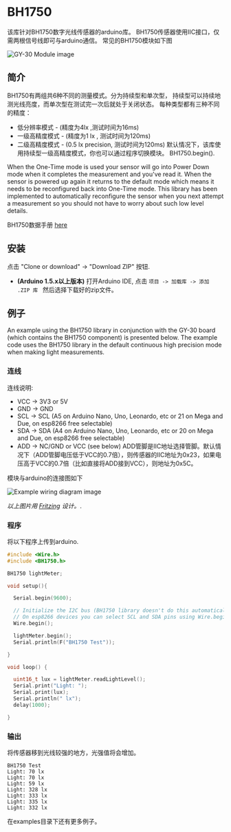 # BH1750

该库针对BH1750数字光线传感器的arduino库。
BH1750传感器使用IIC接口，仅需两根信号线即可与arduino通信。
常见的BH1750模块如下图

![GY-30 Module image](resources/gy30-module.jpg)


## 简介
BH1750有两组共6种不同的测量模式。分为持续型和单次型，
持续型可以持续地测光线亮度，而单次型在测试完一次后就处于关闭状态。
每种类型都有三种不同的精度：
  - 低分辨率模式 - (精度为4lx ,测试时间为16ms)
  - 一级高精度模式 - (精度为1 lx , 测试时间为120ms)
  - 二级高精度模式 - (0.5 lx precision, 测试时间为120ms)
默认情况下，该库使用持续型一级高精度模式，你也可以通过程序切换模块。
BH1750.begin().

When the One-Time mode is used your sensor will go into Power Down mode when
it completes the measurement and you've read it. When the sensor is powered up
again it returns to the default mode which means it needs to be reconfigured
back into One-Time mode. This library has been implemented to automatically
reconfigure the sensor when you next attempt a measurement so you should not
have to worry about such low level details.

BH1750数据手册 [here](http://www.elechouse.com/elechouse/images/product/Digital%20light%20Sensor/bh1750fvi-e.pdf)


## 安装
点击 "Clone or download" -> "Download ZIP" 按钮.

  - **(Arduino 1.5.x以上版本)** 打开Arduino
    IDE, 点击 `项目 -> 加载库 -> 添加 .ZIP 库 ` 然后选择下载好的zip文件。

## 例子

An example using the BH1750 library in conjunction with the GY-30 board
(which contains the BH1750 component) is presented below. The example
code uses the BH1750 library in the default continuous high precision
mode when making light measurements.

### 连线

连线说明:

  - VCC -> 3V3 or 5V
  - GND -> GND
  - SCL -> SCL (A5 on Arduino Nano, Uno, Leonardo, etc or 21 on Mega and Due, on esp8266 free selectable)
  - SDA -> SDA (A4 on Arduino Nano, Uno, Leonardo, etc or 20 on Mega and Due, on esp8266 free selectable)
  - ADD -> NC/GND or VCC (see below)
ADD管脚是IIC地址选择管脚。默认情况下（ADD管脚电压低于VCC的0.7倍），则传感器的IIC地址为0x23，如果电压高于VCC的0.7倍（比如直接将ADD接到VCC），则地址为0x5C。

模块与arduino的连接图如下

![Example wiring diagram image](resources/wiring-diagram-gy30-module.png)

*以上图片用 [Fritzing](http://fritzing.org/home/) 设计。*.

### 程序
将以下程序上传到arduino.

``` c++
#include <Wire.h>
#include <BH1750.h>

BH1750 lightMeter;

void setup(){

  Serial.begin(9600);

  // Initialize the I2C bus (BH1750 library doesn't do this automatically)
  // On esp8266 devices you can select SCL and SDA pins using Wire.begin(D4, D3);
  Wire.begin();

  lightMeter.begin();
  Serial.println(F("BH1750 Test"));

}

void loop() {

  uint16_t lux = lightMeter.readLightLevel();
  Serial.print("Light: ");
  Serial.print(lux);
  Serial.println(" lx");
  delay(1000);

}
```

### 输出
将传感器移到光线较强的地方，光强值将会增加。
```
BH1750 Test
Light: 70 lx
Light: 70 lx
Light: 59 lx
Light: 328 lx
Light: 333 lx
Light: 335 lx
Light: 332 lx
```
在examples目录下还有更多例子。